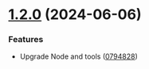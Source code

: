 # [1.2.0](https://github.com/andrewscwei/telegram-action/compare/v1.1.1...v1.2.0) (2024-06-06)


### Features

* Upgrade Node and tools ([0794828](https://github.com/andrewscwei/telegram-action/commit/0794828c975a62c2d0db80e17df7d16d0b754d6f))
